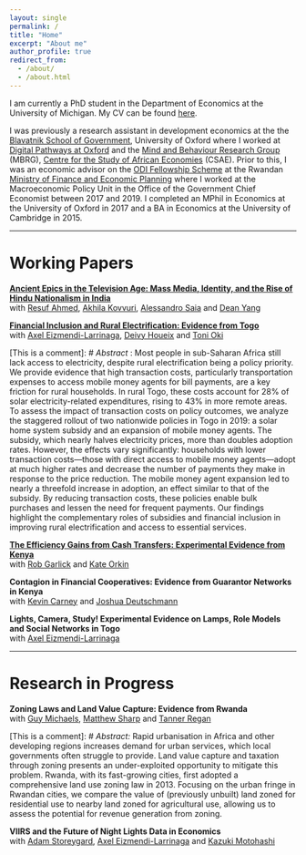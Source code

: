 ```yaml
---
layout: single
permalink: /
title: "Home"
excerpt: "About me"
author_profile: true
redirect_from:
  - /about/
  - /about.html
---
```


I am currently a PhD student in the Department of Economics at the University of Michigan. My CV can be found <a href="https://pbrimble.github.io/files/cv.pdf">here</a>.

I was previously a research assistant in development economics at the the <a href="http://bsg.ox.ac.uk">Blavatnik School of Government</a>, University of Oxford where I worked at <a href="https://www.bsg.ox.ac.uk/research/research-programmes/digital-pathways">Digital Pathways at Oxford</a> and the <a href="http://mbrg.bsg.ox.ac.uk">Mind and Behaviour Research Group</a> (MBRG), <a href="http://csae.ox.ac.uk">Centre for the Study of African Economies</a> (CSAE). Prior to this, I was an economic advisor on the <a href="https://www.odi.org/odi-fellowship-scheme">ODI Fellowship Scheme</a> at the Rwandan <a href="http://www.minecofin.gov.rw">Ministry of Finance and Economic Planning</a> where I worked at the Macroeconomic Policy Unit in the Office of the Government Chief Economist between 2017 and 2019. I completed an MPhil in Economics at the University of Oxford in 2017 and a BA in Economics at the University of Cambridge in 2015.

---
# Working Papers

**[Ancient Epics in the Television Age: Mass Media, Identity, and the Rise of Hindu Nationalism in India](https://www.nber.org/papers/w33417)** \
with [Resuf Ahmed](https://resuf.github.io), [Akhila Kovvuri](https://kingcenter.stanford.edu/akhila-kovvuri), [Alessandro Saia](https://sites.google.com/site/asaia9585/alessandro-saia) and [Dean Yang](https://sites.lsa.umich.edu/deanyang)

**[Financial Inclusion and Rural Electrification: Evidence from Togo](https://drive.google.com/file/d/148ZYYqffILOZ7Gtk_sbRpWFco6Qxj761/view)** \
with [Axel Eizmendi-Larrinaga](https://sites.google.com/view/axeleizmendi/), [Deivy Houeix](https://houeix.github.io) and [Toni Oki](https://www.hks.harvard.edu/centers/cid/about-cid/people/phd-affiliates/toni-oki)

[This is a comment]: # *Abstract* : Most people in sub-Saharan Africa still lack access to electricity, despite rural electrification being a policy priority. We provide evidence that high transaction costs, particularly transportation expenses to access mobile money agents for bill payments, are a key friction for rural households. In rural Togo, these costs account for 28% of solar electricity-related expenditures, rising to 43% in more remote areas. To assess the impact of transaction costs on policy outcomes, we analyze the staggered rollout of two nationwide policies in Togo in 2019: a solar home system subsidy and an expansion of mobile money agents. The subsidy, which nearly halves electricity prices, more than doubles adoption rates. However, the effects vary significantly: households with lower transaction costs—those with direct access to mobile money agents—adopt at much higher rates and decrease the number of payments they make in response to the price reduction. The mobile money agent expansion led to nearly a threefold increase in adoption, an effect similar to that of the subsidy. By reducing transaction costs, these policies enable bulk purchases and lessen the need for frequent payments. Our findings highlight the complementary roles of subsidies and financial inclusion in improving rural electrification and access to essential services.

**[The Efficiency Gains from Cash Transfers: Experimental Evidence from Kenya](https://drive.google.com/file/d/1TpELlg99OMezoANNmSleBn_ras5OxY8u/view)** \
with [Rob Garlick](https://www.robgarlick.com) and [Kate Orkin](https://sites.google.com/site/kateorkin/home)

**Contagion in Financial Cooperatives: Evidence from Guarantor Networks in Kenya** \
with [Kevin Carney](https://www.kevin-carney.com) and [Joshua Deutschmann](https://jwdeutschmann.com)

**Lights, Camera, Study! Experimental Evidence on Lamps, Role Models and Social Networks in Togo** \
with [Axel Eizmendi-Larrinaga](https://sites.google.com/view/axeleizmendi/)

---
# Research in Progress

**Zoning Laws and Land Value Capture: Evidence from Rwanda** \
with [Guy Michaels](https://personal.lse.ac.uk/michaels), [Matthew Sharp](https://sites.google.com/view/matthewsharp) and [Tanner Regan](https://sites.google.com/site/tannerregan)

[This is a comment]: # *Abstract:* Rapid urbanisation in Africa and other developing regions increases demand for urban services, which local governments often struggle to provide. Land value capture and taxation through zoning presents an under-exploited opportunity to mitigate this problem. Rwanda, with its fast-growing cities, first adopted a comprehensive land use zoning law in 2013. Focusing on the urban fringe in Rwandan cities, we compare the value of (previously unbuilt) land zoned for residential use to nearby land zoned for agricultural use, allowing us to assess the potential for revenue generation from zoning.

**VIIRS and the Future of Night Lights Data in Economics** \
with [Adam Storeygard](https://sites.google.com/site/adamstoreygard), [Axel Eizmendi-Larrinaga](https://sites.google.com/view/axeleizmendi/) and [Kazuki Motohashi](https://kazukimotohashi.github.io)



<!---
---
# Completed Research

**Valuing Property and Buildings in Kigali and Secondary Cities for an Operational CAMA** \
with [Patrick McSharry](http://www.mcsharry.net), Kaspar Kundert, Felix Bachofer and Andreas Braun

[**Using Machine Learning and Remote Sensing to Value Property in Rwanda**](https://www.theigc.org/wp-content/uploads/2020/02/Brimble-et-al-2020-Working-Paper.pdf), *International Growth Centre Working Paper* \
with [Patrick McSharry](http://www.mcsharry.net), Felix Bachofer, Andreas Braun and Jonathon Bower  

*Abstract:* Property valuation models can achieve mass valuation transparently and cheaply. This paper
develops a number of property valuation models for Kigali, Rwanda, and tests them on a unique dataset combining remote sensing data and infrastructure and amenities data for properties in Kigali, with sales transaction data for 2015. We use a machine learning approach, Minimum Redundancy Maximum Relevance, to select from 511 features those that minimise ten-fold cross validated Mean Absolute Error. Cross validated diagnostics are used to eliminate overfitting given that our goal is to generate a model that can be used to extrapolate value estimates out of sample.




  \
**Rwanda's Agricultural Productivity Gap**

*From the 1990s until the late 2010s, there are three distinct three distinct stages describing the trends in Rwanda’s (unadjusted) agricultural productivity gap. Firstly, during the pre-transition stage from 1991 to 2002, the gap is incredibly large and volatile with an average of 10.15. Secondly,the transition stage from 2002 to 2005 is marked by a steep and permanent decline in the gap from 11.61 to 5.01 over this short time period. Finally, the post-transition stage from 2005 onwards sees the gap stabilise significantly, averaging a much more respectable 6.01 during this decade. Furthermore, a sizeable portion of this gap can be explained by differences in sectoral human capital.*

Download [here](https://github.com/pbrimble/pbrimble.github.io/raw/main/files/rwanda_apg_2018_02.pdf).


  \
**Production Networks and International Trade**  \
MPhil Thesis

*Abstract:* This paper examines how increases in international trade and global value chain participation impact world economic volatility. I develop and apply a theoretical model of intermediate input trade to data on production networks in order to assess how global network structures affect aggregate volatility. Due to network interconnections between country-sectors, idiosyncratic shocks to specific country-sectors transmit downstream towards their direct and indirect customers, leading to a potential synchronised expansion of economic activity. This mechanism generates sizeable aggregate fluctuations when the importance of country-sectors is significantly asymmetric, leading to the existence of dominant country-sectors which effectively propagate shocks originating elsewhere in the network to the entire economy. By mapping global production networks to data from world input-output tables, I obtain measures for country-sector importance which capture the centrality of each country-sector in the network. The distribution of these centrality measures then provides information about the structure of the global production network and the implications for aggregate volatility. The key empirical result shows that the network structure of global production is highly interconnected with production fragmented across the world economy. This finding implies that idiosyncratic shocks can propagate through the global production network, leading to sizeable aggregate fluctuations. Understanding the underlying structure of global production networks can help policymakers accommodate for international disruptions to global value chains.

  \
**The Macroeconomic Impact of Dollarisation Adjustments in Cambodia: a Bayesian DSGE Approach** \
BA Dissertation

*Abstract:* This paper develops and estimates a quantitative dynamic stochastic general equilibrium model with partial dollarisation of the Cambodian economy, to evaluate the volatility implications of de-dollarisation. We find that as the level of dollarisation falls, macroeconomic volatility exhibits a U-shape effect. For the initial stage of de-dollarisation, the economy’s improved ability to accommodate asymmetric foreign shocks drives down volatility. However, for the final stages of de-dollarisation, the vulnerability from foreign debt in dollars leads to a rise in volatility. This implies that some degree of dollarisation can achieve a favourable balance between these two opposing effects, minimising macroeconomic volatility.

-->
